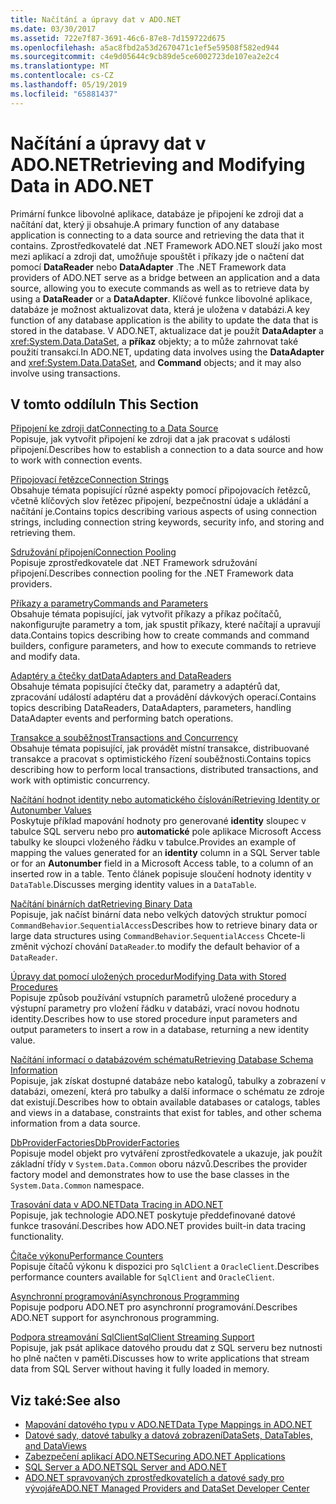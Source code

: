 ```yaml
---
title: Načítání a úpravy dat v ADO.NET
ms.date: 03/30/2017
ms.assetid: 722e7f87-3691-46c6-87e8-7d159722d675
ms.openlocfilehash: a5ac8fbd2a53d2670471c1ef5e59508f582ed944
ms.sourcegitcommit: c4e9d05644c9cb89de5ce6002723de107ea2e2c4
ms.translationtype: MT
ms.contentlocale: cs-CZ
ms.lasthandoff: 05/19/2019
ms.locfileid: "65881437"
---
```

# <a name="retrieving-and-modifying-data-in-adonet"></a><span data-ttu-id="02836-102">Načítání a úpravy dat v ADO.NET</span><span class="sxs-lookup"><span data-stu-id="02836-102">Retrieving and Modifying Data in ADO.NET</span></span>
<span data-ttu-id="02836-103">Primární funkce libovolné aplikace, databáze je připojení ke zdroji dat a načítání dat, který ji obsahuje.</span><span class="sxs-lookup"><span data-stu-id="02836-103">A primary function of any database application is connecting to a data source and retrieving the data that it contains.</span></span> <span data-ttu-id="02836-104">Zprostředkovatelé dat .NET Framework ADO.NET slouží jako most mezi aplikací a zdroji dat, umožňuje spouštět i příkazy jde o načtení dat pomocí **DataReader** nebo **DataAdapter** .</span><span class="sxs-lookup"><span data-stu-id="02836-104">The .NET Framework data providers of ADO.NET serve as a bridge between an application and a data source, allowing you to execute commands as well as to retrieve data by using a **DataReader** or a **DataAdapter**.</span></span> <span data-ttu-id="02836-105">Klíčové funkce libovolné aplikace, databáze je možnost aktualizovat data, která je uložena v databázi.</span><span class="sxs-lookup"><span data-stu-id="02836-105">A key function of any database application is the ability to update the data that is stored in the database.</span></span> <span data-ttu-id="02836-106">V ADO.NET, aktualizace dat je použít **DataAdapter** a <xref:System.Data.DataSet>, a **příkaz** objekty; a to může zahrnovat také použití transakcí.</span><span class="sxs-lookup"><span data-stu-id="02836-106">In ADO.NET, updating data involves using the **DataAdapter** and <xref:System.Data.DataSet>, and **Command** objects; and it may also involve using transactions.</span></span>  
  
## <a name="in-this-section"></a><span data-ttu-id="02836-107">V tomto oddílu</span><span class="sxs-lookup"><span data-stu-id="02836-107">In This Section</span></span>  
 [<span data-ttu-id="02836-108">Připojení ke zdroji dat</span><span class="sxs-lookup"><span data-stu-id="02836-108">Connecting to a Data Source</span></span>](../../../../docs/framework/data/adonet/connecting-to-a-data-source.md)  
 <span data-ttu-id="02836-109">Popisuje, jak vytvořit připojení ke zdroji dat a jak pracovat s události připojení.</span><span class="sxs-lookup"><span data-stu-id="02836-109">Describes how to establish a connection to a data source and how to work with connection events.</span></span>  
  
 [<span data-ttu-id="02836-110">Připojovací řetězce</span><span class="sxs-lookup"><span data-stu-id="02836-110">Connection Strings</span></span>](../../../../docs/framework/data/adonet/connection-strings.md)  
 <span data-ttu-id="02836-111">Obsahuje témata popisující různé aspekty pomocí připojovacích řetězců, včetně klíčových slov řetězec připojení, bezpečnostní údaje a ukládání a načítání je.</span><span class="sxs-lookup"><span data-stu-id="02836-111">Contains topics describing various aspects of using connection strings, including connection string keywords, security info, and storing and retrieving them.</span></span>  
  
 [<span data-ttu-id="02836-112">Sdružování připojení</span><span class="sxs-lookup"><span data-stu-id="02836-112">Connection Pooling</span></span>](../../../../docs/framework/data/adonet/connection-pooling.md)  
 <span data-ttu-id="02836-113">Popisuje zprostředkovatele dat .NET Framework sdružování připojení.</span><span class="sxs-lookup"><span data-stu-id="02836-113">Describes connection pooling for the .NET Framework data providers.</span></span>  
  
 [<span data-ttu-id="02836-114">Příkazy a parametry</span><span class="sxs-lookup"><span data-stu-id="02836-114">Commands and Parameters</span></span>](../../../../docs/framework/data/adonet/commands-and-parameters.md)  
 <span data-ttu-id="02836-115">Obsahuje témata popisující, jak vytvořit příkazy a příkaz počítačů, nakonfigurujte parametry a tom, jak spustit příkazy, které načítají a upravují data.</span><span class="sxs-lookup"><span data-stu-id="02836-115">Contains topics describing how to create commands and command builders, configure parameters, and how to execute commands to retrieve and modify data.</span></span>  
  
 [<span data-ttu-id="02836-116">Adaptéry a čtečky dat</span><span class="sxs-lookup"><span data-stu-id="02836-116">DataAdapters and DataReaders</span></span>](../../../../docs/framework/data/adonet/dataadapters-and-datareaders.md)  
 <span data-ttu-id="02836-117">Obsahuje témata popisující čtečky dat, parametry a adaptérů dat, zpracování událostí adaptéru dat a provádění dávkových operací.</span><span class="sxs-lookup"><span data-stu-id="02836-117">Contains topics describing DataReaders, DataAdapters, parameters, handling DataAdapter events and performing batch operations.</span></span>  
  
 [<span data-ttu-id="02836-118">Transakce a souběžnost</span><span class="sxs-lookup"><span data-stu-id="02836-118">Transactions and Concurrency</span></span>](../../../../docs/framework/data/adonet/transactions-and-concurrency.md)  
 <span data-ttu-id="02836-119">Obsahuje témata popisující, jak provádět místní transakce, distribuované transakce a pracovat s optimistického řízení souběžnosti.</span><span class="sxs-lookup"><span data-stu-id="02836-119">Contains topics describing how to perform local transactions, distributed transactions, and work with optimistic concurrency.</span></span>  
  
 [<span data-ttu-id="02836-120">Načítání hodnot identity nebo automatického číslování</span><span class="sxs-lookup"><span data-stu-id="02836-120">Retrieving Identity or Autonumber Values</span></span>](../../../../docs/framework/data/adonet/retrieving-identity-or-autonumber-values.md)  
 <span data-ttu-id="02836-121">Poskytuje příklad mapování hodnoty pro generované **identity** sloupec v tabulce SQL serveru nebo pro **automatické** pole aplikace Microsoft Access tabulky ke sloupci vloženého řádku v tabulce.</span><span class="sxs-lookup"><span data-stu-id="02836-121">Provides an example of mapping the values generated for an **identity** column in a SQL Server table or for an **Autonumber** field in a Microsoft Access table, to a column of an inserted row in a table.</span></span> <span data-ttu-id="02836-122">Tento článek popisuje sloučení hodnoty identity v `DataTable`.</span><span class="sxs-lookup"><span data-stu-id="02836-122">Discusses merging identity values in a `DataTable`.</span></span>  
  
 [<span data-ttu-id="02836-123">Načítání binárních dat</span><span class="sxs-lookup"><span data-stu-id="02836-123">Retrieving Binary Data</span></span>](../../../../docs/framework/data/adonet/retrieving-binary-data.md)  
 <span data-ttu-id="02836-124">Popisuje, jak načíst binární data nebo velkých datových struktur pomocí `CommandBehavior`.`SequentialAccess`</span><span class="sxs-lookup"><span data-stu-id="02836-124">Describes how to retrieve binary data or large data structures using `CommandBehavior`.`SequentialAccess`</span></span> <span data-ttu-id="02836-125">Chcete-li změnit výchozí chování `DataReader`.</span><span class="sxs-lookup"><span data-stu-id="02836-125">to modify the default behavior of a `DataReader`.</span></span>  
  
 [<span data-ttu-id="02836-126">Úpravy dat pomocí uložených procedur</span><span class="sxs-lookup"><span data-stu-id="02836-126">Modifying Data with Stored Procedures</span></span>](../../../../docs/framework/data/adonet/modifying-data-with-stored-procedures.md)  
 <span data-ttu-id="02836-127">Popisuje způsob používání vstupních parametrů uložené procedury a výstupní parametry pro vložení řádku v databázi, vrací novou hodnotu identity.</span><span class="sxs-lookup"><span data-stu-id="02836-127">Describes how to use stored procedure input parameters and output parameters to insert a row in a database, returning a new identity value.</span></span>  
  
 [<span data-ttu-id="02836-128">Načítání informací o databázovém schématu</span><span class="sxs-lookup"><span data-stu-id="02836-128">Retrieving Database Schema Information</span></span>](../../../../docs/framework/data/adonet/retrieving-database-schema-information.md)  
 <span data-ttu-id="02836-129">Popisuje, jak získat dostupné databáze nebo katalogů, tabulky a zobrazení v databázi, omezení, která pro tabulky a další informace o schématu ze zdroje dat existují.</span><span class="sxs-lookup"><span data-stu-id="02836-129">Describes how to obtain available databases or catalogs, tables and views in a database, constraints that exist for tables, and other schema information from a data source.</span></span>  
  
 [<span data-ttu-id="02836-130">DbProviderFactories</span><span class="sxs-lookup"><span data-stu-id="02836-130">DbProviderFactories</span></span>](../../../../docs/framework/data/adonet/dbproviderfactories.md)  
 <span data-ttu-id="02836-131">Popisuje model objekt pro vytváření zprostředkovatele a ukazuje, jak použít základní třídy v `System.Data.Common` oboru názvů.</span><span class="sxs-lookup"><span data-stu-id="02836-131">Describes the provider factory model and demonstrates how to use the base classes in the `System.Data.Common` namespace.</span></span>  
  
 [<span data-ttu-id="02836-132">Trasování data v ADO.NET</span><span class="sxs-lookup"><span data-stu-id="02836-132">Data Tracing in ADO.NET</span></span>](../../../../docs/framework/data/adonet/data-tracing.md)  
 <span data-ttu-id="02836-133">Popisuje, jak technologie ADO.NET poskytuje předdefinované datové funkce trasování.</span><span class="sxs-lookup"><span data-stu-id="02836-133">Describes how ADO.NET provides built-in data tracing functionality.</span></span>  
  
 [<span data-ttu-id="02836-134">Čítače výkonu</span><span class="sxs-lookup"><span data-stu-id="02836-134">Performance Counters</span></span>](../../../../docs/framework/data/adonet/performance-counters.md)  
 <span data-ttu-id="02836-135">Popisuje čítačů výkonu k dispozici pro `SqlClient` a `OracleClient`.</span><span class="sxs-lookup"><span data-stu-id="02836-135">Describes performance counters available for `SqlClient` and `OracleClient`.</span></span>  
  
 [<span data-ttu-id="02836-136">Asynchronní programování</span><span class="sxs-lookup"><span data-stu-id="02836-136">Asynchronous Programming</span></span>](../../../../docs/framework/data/adonet/asynchronous-programming.md)  
 <span data-ttu-id="02836-137">Popisuje podporu ADO.NET pro asynchronní programování.</span><span class="sxs-lookup"><span data-stu-id="02836-137">Describes ADO.NET support for asynchronous programming.</span></span>  
  
 [<span data-ttu-id="02836-138">Podpora streamování SqlClient</span><span class="sxs-lookup"><span data-stu-id="02836-138">SqlClient Streaming Support</span></span>](../../../../docs/framework/data/adonet/sqlclient-streaming-support.md)  
 <span data-ttu-id="02836-139">Popisuje, jak psát aplikace datového proudu dat z SQL serveru bez nutnosti ho plně načten v paměti.</span><span class="sxs-lookup"><span data-stu-id="02836-139">Discusses how to write applications that stream data from SQL Server without having it fully loaded in memory.</span></span>  
  
## <a name="see-also"></a><span data-ttu-id="02836-140">Viz také:</span><span class="sxs-lookup"><span data-stu-id="02836-140">See also</span></span>

- [<span data-ttu-id="02836-141">Mapování datového typu v ADO.NET</span><span class="sxs-lookup"><span data-stu-id="02836-141">Data Type Mappings in ADO.NET</span></span>](../../../../docs/framework/data/adonet/data-type-mappings-in-ado-net.md)
- [<span data-ttu-id="02836-142">Datové sady, datové tabulky a datová zobrazení</span><span class="sxs-lookup"><span data-stu-id="02836-142">DataSets, DataTables, and DataViews</span></span>](../../../../docs/framework/data/adonet/dataset-datatable-dataview/index.md)
- [<span data-ttu-id="02836-143">Zabezpečení aplikací ADO.NET</span><span class="sxs-lookup"><span data-stu-id="02836-143">Securing ADO.NET Applications</span></span>](../../../../docs/framework/data/adonet/securing-ado-net-applications.md)
- [<span data-ttu-id="02836-144">SQL Server a ADO.NET</span><span class="sxs-lookup"><span data-stu-id="02836-144">SQL Server and ADO.NET</span></span>](../../../../docs/framework/data/adonet/sql/index.md)
- [<span data-ttu-id="02836-145">ADO.NET spravovaných zprostředkovatelích a datové sady pro vývojáře</span><span class="sxs-lookup"><span data-stu-id="02836-145">ADO.NET Managed Providers and DataSet Developer Center</span></span>](https://go.microsoft.com/fwlink/?LinkId=217917)
